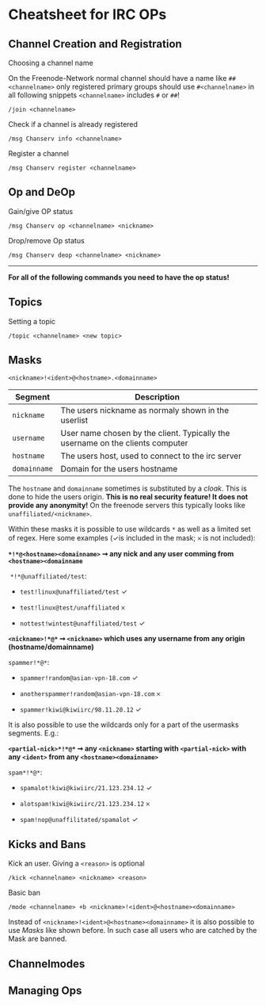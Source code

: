 # Cheatsheet for IRC OPs

## Channel Creation and Registration

Choosing a channel name

On the Freenode-Network normal channel should have a name like `##<channelname>` only registered primary groups should use `#<channelname>` in all following snippets `<channelname>` includes `#` or `##`!

`/join <channelname>` 

Check if a channel is already registered

`/msg Chanserv info <channelname>` 

Register a channel

`/msg Chanserv register <channelname>` 

## Op and DeOp

Gain/give OP status

`/msg Chanserv op <channelname> <nickname>`

Drop/remove Op status

`/msg Chanserv deop <channelname> <nickname>` 

---

**For all of the following commands you need to have the op status!**

## Topics

Setting a topic

`/topic <channelname> <new topic>` 

## Masks

`<nickname>!<ident>@<hostname>.<domainname>`

| Segment      | Description                                                                    |
| ------------ | ------------------------------------------------------------------------------ |
| `nickname`   | The users nickname as normaly shown in the userlist                            |
| `username`   | User name chosen by the client. Typically the username on the clients computer |
| `hostname`   | The users host, used to connect to the irc server                              |
| `domainname` | Domain for the users hostname                                                  |

The `hostname` and `domainname` sometimes is substituted by a *cloak*. This is done to hide the users origin. **This is no real security feature! It does not provide any anonymity!** On the freenode servers this typically looks like `unaffiliated/<nickname>`.

Within these masks it is possible to use wildcards `*` as well as a limited set of regex. Here some examples (✓is included in the mask; 𐄂 is not included):

**`*!*@<hostname><domainname>` ➞ any nick and any user comming from `<hostname><domainname`**

 `*!*@unaffiliated/test`:

- `test!linux@unaffiliated/test` ✓

- `test!linux@test/unaffiliated` 𐄂

- `nottest!wintest@unaffiliated/test` ✓

**`<nickname>!*@*` ➞ `<nickname>` which uses any username from any origin (hostname/domainname)**

`spammer!*@*`:

- `spammer!random@asian-vpn-18.com` ✓

- `anotherspammer!random@asian-vpn-18.com` 𐄂

- `spammer!kiwi@kiwiirc/98.11.20.12` ✓

It is also possible to use the wildcards only for a part of the usermasks segments. E.g.:

**`<partial-nick>*!*@*` ➞ any `<nickname>` starting with `<partial-nick>` with any `<ident>` from any `<hostname><domainname>`** 

`spam*!*@*`:

- `spamalot!kiwi@kiwiirc/21.123.234.12` ✓

- `alotspam!kiwi@kiwiirc/21.123.234.12` 𐄂

- `spam!nop@unaffilitated/spamalot` ✓

## Kicks and Bans
Kick an user. Giving a `<reason>` is optional

`/kick <channelname> <nickname> <reason>`

Basic ban

`/mode <channelname> +b <nickname>!<ident>@<hostname><domainname>`

Instead of `<nickname>!<ident>@<hostname><domainname>` it is also possible to use *Masks* like shown before. In such case all users who are catched by the Mask are banned.

## Channelmodes

## Managing Ops




